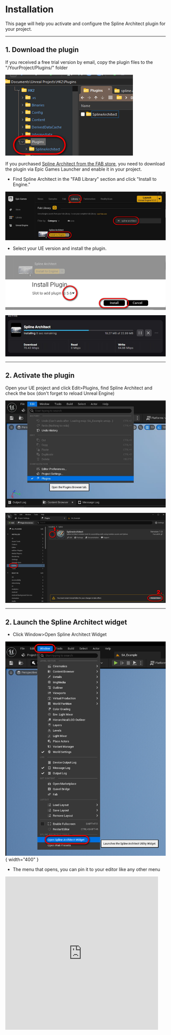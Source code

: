 # Installation

This page will help you activate and configure the Spline Architect plugin for your project.

--- 

## 1. Download the plugin

If you received a free trial version by email, copy the plugin files to the "/YourProject/Plugins/" folder

![img](assets/folder-copy.jpg)

If you purchased [Spline Architect from the FAB store](https://www.fab.com/listings/356b1d13-5080-4418-893d-5a39546bc276), you need to download the plugin via Epic Games Launcher and enable it in your project.

- Find Spline Architect in the "FAB Library" section and click "Install to Engine."

![img](assets/epic-games-launcher.jpg)

- Select your UE version and install the plugin.

![img](assets/engine-ver-select.jpg) 

![img](assets/downloading.jpg)

---

## 2. Activate the plugin

Open your UE project and click Edit>Plugins, find Spline Architect and check the box (don't forget to reload Unreal Engine)

![img](assets/edit-plugins.jpg)

![img](assets/plugins.jpg)

---

## 2. Launch the Spline Architect widget

- Click Window>Open Spline Architect Widget

![Launch Widget](assets/launch-widget.jpg){ width="400" }

- The menu that opens, you can pin it to your editor like any other menu

<p><iframe width="480" height="480" src="https://www.youtube.com/embed/3aaD7yW6nKk" title="" frameBorder="0"   allow="accelerometer; autoplay; clipboard-write; encrypted-media; gyroscope; picture-in-picture; web-share"  allowFullScreen></iframe></p>